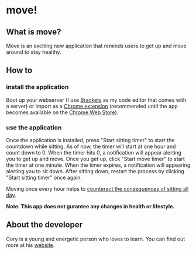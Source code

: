 # move!

## What is move?
Move is an exciting new application that reminds users to get up and move around to stay healthy.

## How to

### install the application
Boot up your webserver (I use <a href="http://brackets.io" target="_blank">Brackets</a> as my code editor that comes with a server) or import as a <a href="https://developer.chrome.com/apps/first_app#five" target="_blank">Chrome extension</a> (recommended until the app becomes available on the <a href="https://chrome.google.com/webstore" target="_blank">Chrome Web Store</a>).

### use the application
Once the application is installed, press "Start sitting timer" to start the countdown while sitting. As of now, the timer will start at one hour and count down to 0. When the timer hits 0, a notification will appear alerting you to get up and move. Once you get up, click "Start move timer" to start the timer at one minute. When the timer expires, a notification will appearing alerting you to sit down. After sitting down, restart the process by clicking "Start sitting timer" once again.

Moving once every hour helps to <a href="http://lifehacker.com/5879536/how-sitting-all-day-is-damaging-your-body-and-how-you-can-counteract-it" target="_blank">counteract the consequences of sitting all day</a>.

**Note: This app does not gurantee any changes in health or lifestyle.**

## About the developer
Cory is a young and energetic person who loves to learn. You can find out more at his <a href="http://corymortimer.com" target="_blank">website</a>.
